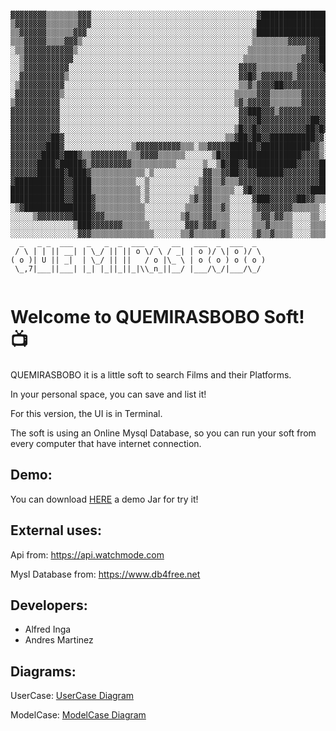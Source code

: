 
```

▓▓▓▓▓▓▓▓▒▒▒▒▒▒▒▓▓▓░░░░░░░░░░░░░░░░░░░░░░░░░░░░░░░░░░░░░▓█████████████████▒░░░░░░░░░░░░░░░░
▒▓▓▓▓▓▓▓▒▒▒▒▒▒▒▓▓▓░░░░░░░░░░░░░░░░░░░░░░░░░░░░░░░░░░░░░███████████████████▓▒░░░░░░░░░░░░░░
▒▒▓▓▓▓▓▓▒▒▒▒▒▒▓▓▓░░░░░░░░░░░░░░░░░░░░░░░░░░░░░░░░░░░░░▒█████████████████████░░░░░░░░░░░░░░
▒▒▒▓▓▓▓▓▒▒▒▒▓▓▓▒░░░░░░░░░░░░░░░░░░░░░░░░░░░░░░░░░░░░░░▒▒▒▒▒▒▒▒▓▓▓▓▓▓▓███████▒░░░░░░░░░░░░░
░▒▒▓▓▓▓▓▓▓▓▓▓▓▒░░░░░░░░░░░░░░░░░░░░░░░░░░░░░░░░░░░░░░▒▒▒▒▒▒▒▒▒▒▒▒▒▓▓▓████████░░░░░░░░░░░░░
░░▒▓▓▓▓▓▓▓▓▓▓▓░░░░░░░░░░░░░░░░░░░░░░░░░░░░░░░░░░░░░░▒▒▒▒▒▒▒▒▒▒▒▒▒▓▓▓▓███████▓░░░░░░░░░░░░░
░░▒▓▓▓▓▓▓▓▓▓▓░░░░░░░░░░░░░░░░░░░░░░░░░░░░░░░░░░░░░░▓▓▓▓▒▒▒▒▒▒▒▒▒▓▓▓▓▓▓██████░░░░░░░░░░░░░░
░░▓▓▓▓▓▓▓▓▓▓▒░░░░░░░░░░░░░░░░░░░░░░░░░░░░░░░░░░░░░░▓▓█▓▒▓▓▓▓▓▓▓▒▓▓▓▓▓▓▓▓███▓░░░░░░░░░░░░░░
░▒▓▓▓▓▓▓▓▓▓▓░░░░░░░░░░░░░░░░░░░░░░░░░░░░░░░░░░░░░░░▒▒▓▒▓▓▓▓██▓▓▓▓▓▓▓▓▓▓▓▓██▒░░░░░░░░░░░░░░
░▓▓▓▓▓▓▓▓▓▓▒░░░░░░░░░░░░░░░░░░░░░░░░░░░░░░░░░░░░░░▒▒▒▒▒▓▓▓▒▒▒▒▒▒▒▓▓▓▓▓▓▓▓▓▓▒░░░░░░░░░░░░░░
▒▓▓▓▓▓▓▓▓▓▓░░░░░░░░░░░░░░░░░░░░░░░░░░░░░░░░░░░░░░░▒▓▒▓▓▓▓▓▒▒▒▒▒▒▒▓▓▓▓▓▓▓▓▓▓▒░░░░░░░░░░░░░░
▓▓▓▓▓▓▓▓▓▓▓░░░░░░░░░░░░░░░░░░░░░░░░░░░░░░░░░░░░░░░░▓▓███▓▓▓▒▓▓▓▓▓▓▓▓▓▓▓▓▒▓▓░░░░░░░░░░░░░░░
▓▓▓▓▓▓▓▓▓▓▓░░░░░░░░░░░░░░░░░░░░░░░░░░░░░░░░░░░░░░░░▓▓▓▓█▓▓▓▓▓▓▓▓▓▓▓██▓▓▓▓▒░░░░░░░░░░░░░░░░
▓▓▓▓▓▓▓▓▓▓▓░░░░░░░░░░░░░░░░░░░░░░░░░░░░░░░░░░░░░░░▒█▓▓█▓▓▓▓▓▓▓▓▓▓▓██▓█▓░░░░░░░░░░░░░░░░░░░
▓▓▓▓▓▓▓▓▓██▓░░░░░░░░░░░░░░░░░░░░░░░░░░░░░░░░░░░░▒▒▓██▓██▓▓██████████▓▓░░░░░░░░░░░░░░░░░░░░
▓▓▓▓▓▓▓▓███▓░░░░░░░░░░░░░░░▒▓▓▓▓▓▓▓▓▓▓▒▒▒░▒▒▓▓▓▓▓██████▓███████████▓▓▒░░░░░░░░░░░░░░░░░░░░
▓▓▓▓▓▓▓████▓███▓▒▒▓▓▓▓▓▓▓▓▒▒▒▓▓▓▓▒▒▒▒▒▒░░░░░░▒█▓▓████████████████▓▓▓▓▒░░░░░░░░░░░░░░░░░░░░
▓▓▓▓▓▓████▓█████▓▒▓▓▓▓▓▓▓▓▓▒▒▒▒▒▒▒▒▒▒░░░░░░▒░░▒█▓██▓▓███████████▓▓▓▓▓██▓▒▒░░░░░░░░░░░░░░░░
▓▓▓▓▓▓██████▓████▓▒▒▒▒▒▒▒▒▒▒▒▒░▒░░░░░░░░░░░▓▓▒▒▓▓██▓▓▓▓██████▓▓▓▓▓▓▓▓████▓▓▓▓▒░░░░░░░░░░░░
▓███████████▓▓████▒▒▒▒▒▒▒▒▒▒░░▒░░░░░░░░░░░▒▓▓▒▒▓▒▒▒▓▓▓▓▓▓▓▓▓▓▓▓▓▓▓▓▓▓███▓▒▓▓▓▓▓▓▒▒░░░░░░░░
████████████▓▓████▒▒▒▒▒▒▒▒▒▒▒░▒░░░░░░░░░░▒▒▓▓▒▒▒▒▒░░▓█▓▓▓▓▓▓▓▓▓▓▓▓▓████▓▒▓▒▒▒▓▓▓▓▓▓▓▒░░░░░
████████████▓▓████▓▒▒▒▒▒▒▒▒▒▒░▒░░░░░░░░░▒▓▒▓▓▒▒▒▒░░░░░▓███▓▓▓▓▓▓██▓▓▒▒▒░░░░░░▒░░▒▒▓▓▓▓▓▒░░
░▒▓███████████████▓▒▒▒▒▒▒▒▒▒▒▒░░░░░░░░░▒▒▒▒▓▓▒▒▓▒░░░░░▒▓▓▓▓▓▓▓▓▒▒▒▒▒▒░░░░░░░░░▒▒░░░░▒▓▓▓▓▒
░░░░░▒▓▓▓▓▓▓▓▓████▓▓▓▒▒▒▒▒▒▒▒▒░░░░░░░░▒▓▒▒▒▓▓▒▒▒▒░░░░░▒▒▓▓▒▓▓▒▒░░░░▒▒░░░░░░░▒▒▒▒▒░░░▒▒▒▓██
░░░░░░░░░░░░░░▒███▓▓▓▓▓▓▓▒▒▒▒▒▒░░░░░░░░▓▓▓▒▓▓▓▒▒▒░░░░░▒▒▒▓▒▒▒▒▒░░░░▒▒▒▒▒▒▒▒▒▒▒▒▒▒▒░░▒▒▒▒▓█
░░░░░░░░░░░░░░░▓▓▓▒▒▒▒▒▒▒▒▒▒▒▒▒▒░░░░░░▒▒▓▒▒▒▒▒▒▓▒░░░░░▒▓▒▒▓▒▒▒▒░░░░▒▒▒▒▒▒▒░▒▒▒▒▒▒▒▒▒▒░▓▓▓▓
  _   _ _  ___   _   _  _  ___  _   __   ___  _  ___  _  
 / \ | | || __| | \_/ || || o \/ \ / _| | o )/ \| o )/ \ 
( o )| U || _|  | \_/ || ||   / o |\_ \ | o ( o ) o ( o )
 \_,7|___||___| |_| |_||_||_|\\_n_||__/ |___/\_/|___/\_/ 
                                                         
```

# Welcome to QUEMIRASBOBO Soft! :tv:

QUEMIRASBOBO it is a little soft to search Films and their Platforms.

In your personal space, you can save and list it!

For this version, the UI is in Terminal.

The soft is using an Online Mysql Database, so you can run your soft from every computer that have internet connection.

## Demo:

You can download <a href="https://drive.google.com/file/d/11QHAcIlKWygH3RgMNAK1slPGNfTqY350/view?usp=sharing">HERE</a> a demo Jar for try it!


## External uses:

Api from: <a href="https://api.watchmode.com/">https://api.watchmode.com</a>

Mysl Database from: <a href="https://www.db4free.net/">https://www.db4free.net</a>

## Developers:

- Alfred Inga
- Andres Martinez

## Diagrams:

UserCase: <a href="https://drive.google.com/file/d/1NsY8A9aLiy8e8ttAMMRATxbc-otl-qIs/view?usp=sharing"> UserCase Diagram</a>

ModelCase: <a href="https://drive.google.com/file/d/1LmFyxxLamI3695-A491RAb2FQLh5tVuP/view?usp=sharing"> ModelCase Diagram</a>
